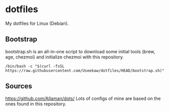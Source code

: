 # dotfiles

My dotfiles for Linux (Debian).

## Bootstrap

bootstrap.sh is an all-in-one script to download some initial tools (brew, age, chezmoi) and initialize chezmoi with this repository.

```
/bin/bash -c "$(curl -fsSL https://raw.githubusercontent.com/Useekaw/dotfiles/HEAD/bootstrap.sh)"
```

## Sources

<https://github.com/Allaman/dots/> Lots of configs of mine are based on the ones found in this repository.
